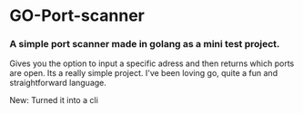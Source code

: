 # GO-Port-scanner

### A simple port scanner made in golang as a mini test project.

Gives you the option to input a specific adress and then returns which ports are open. Its a really simple project. I've been loving go, quite a fun and straightforward language.

New: Turned it into a cli
